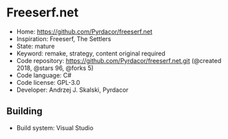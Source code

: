 # Freeserf.net

- Home: https://github.com/Pyrdacor/freeserf.net
- Inspiration: Freeserf, The Settlers
- State: mature
- Keyword: remake, strategy, content original required
- Code repository: https://github.com/Pyrdacor/freeserf.net.git (@created 2018, @stars 96, @forks 5)
- Code language: C#
- Code license: GPL-3.0
- Developer: Andrzej J. Skalski, Pyrdacor

## Building

- Build system: Visual Studio
